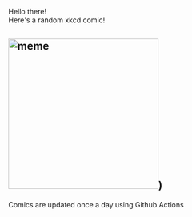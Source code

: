 Hello there! <br>Here's a random xkcd comic!<br>
## <img src="https://imgs.xkcd.com/comics/red_spiders_cometh.jpg" alt="meme" width="300"/>)<br>
Comics are updated once a day using Github Actions